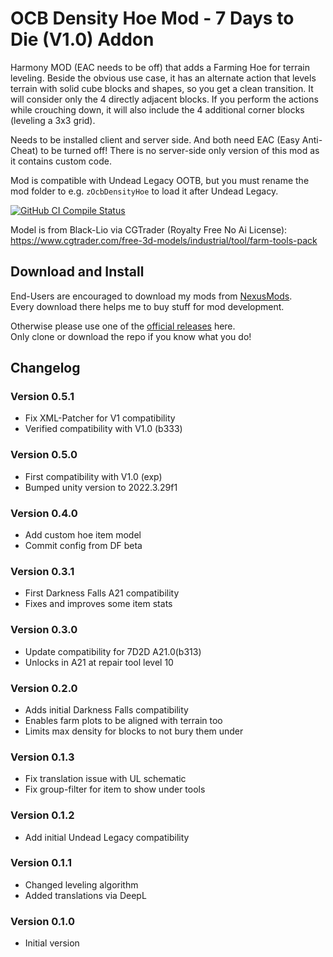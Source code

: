 # OCB Density Hoe Mod - 7 Days to Die (V1.0) Addon

Harmony MOD (EAC needs to be off) that adds a Farming Hoe for
terrain leveling. Beside the obvious use case, it has an
alternate action that levels terrain with solid cube blocks
and shapes, so you get a clean transition. It will consider
only the 4 directly adjacent blocks. If you perform the
actions while crouching down, it will also include the
4 additional corner blocks (leveling a 3x3 grid).

Needs to be installed client and server side. And both need
EAC (Easy Anti-Cheat) to be turned off! There is no server-side
only version of this mod as it contains custom code.

Mod is compatible with Undead Legacy OOTB, but you must rename the
mod folder to e.g. `zOcbDensityHoe` to load it after Undead Legacy.

[![GitHub CI Compile Status][4]][3]

Model is from Black-Lio via CGTrader (Royalty Free No Ai License):  
https://www.cgtrader.com/free-3d-models/industrial/tool/farm-tools-pack

## Download and Install

End-Users are encouraged to download my mods from [NexusMods][5].  
Every download there helps me to buy stuff for mod development.

Otherwise please use one of the [official releases][2] here.  
Only clone or download the repo if you know what you do!

## Changelog

### Version 0.5.1

- Fix XML-Patcher for V1 compatibility
- Verified compatibility with V1.0 (b333)

### Version 0.5.0

- First compatibility with V1.0 (exp)
- Bumped unity version to 2022.3.29f1

### Version 0.4.0

- Add custom hoe item model
- Commit config from DF beta

### Version 0.3.1

- First Darkness Falls A21 compatibility
- Fixes and improves some item stats

### Version 0.3.0

- Update compatibility for 7D2D A21.0(b313)
- Unlocks in A21 at repair tool level 10

### Version 0.2.0

- Adds initial Darkness Falls compatibility
- Enables farm plots to be aligned with terrain too
- Limits max density for blocks to not bury them under

### Version 0.1.3

- Fix translation issue with UL schematic
- Fix group-filter for item to show under tools

### Version 0.1.2

- Add initial Undead Legacy compatibility

### Version 0.1.1

- Changed leveling algorithm
- Added translations via DeepL

### Version 0.1.0

- Initial version

[1]: https://github.com/OCB7D2D/OcbDensityHoe
[2]: https://github.com/OCB7D2D/OcbDensityHoe/releases
[3]: https://github.com/OCB7D2D/OcbDensityHoe/actions/workflows/ci.yml
[4]: https://github.com/OCB7D2D/OcbDensityHoe/actions/workflows/ci.yml/badge.svg
[5]: https://www.nexusmods.com/7daystodie/mods/2806